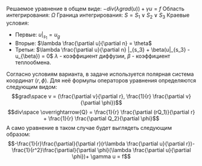 Решаемое уравнение в общем виде:
$-div(\lambda grad(u)) + \gamma u = f$
Область интегрирования: $\Omega$
Граница интегрирования: $S = S_1 \lor S_2 \lor S_3$
Краевые условия:
- Первые: $u|_{s_1} = u_g$
- Вторые: $\lambda \frac{\partial u}{\partial n} = \theta$
- Третьи: $\lambda \frac{\partial u}{\partial n} |_{s_3} + \beta(u|_{s_3} - u_{\beta}) = 0$
$\lambda$ - коэффициент диффузии,
$\beta$ - коэффициент теплообмена.

Согласно условиям варианта, в задаче используется полярная система координат $(r, \phi)$. Для неё формулы операторов уравнения определяются следующим видом:
$$grad\space v = (\frac{\partial v}{\partial r}, \frac{1}{r} \frac{\partial v}{\partial \phi})$$
$$div\space \overrightarrow{Q} = \frac{1}{r} \frac{\partial (rQ_1)}{\partial r} + \frac{1}{r} \frac{\partial Q_2}{\partial \phi}$$
А само уравнение в таком случае будет выглядеть следующим образом:
$$-\frac{1}{r}\frac{\partial}{\partial r}(r\lambda \frac{\partial u}{\partial r})- \frac{1}{r^2}\frac{\partial}{\partial \phi}(\lambda \frac{\partial u}{\partial \phi})+ \gamma u = f$$

